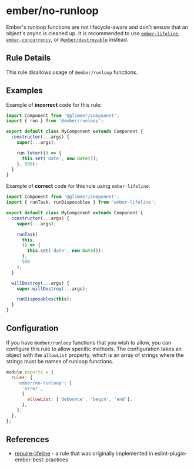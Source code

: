 # ember/no-runloop

<!-- end auto-generated rule header -->

Ember's runloop functions are not lifecycle-aware and don't ensure that an object's async is cleaned up. It is recommended to use [`ember-lifeline`](https://ember-lifeline.github.io/ember-lifeline/), [`ember-concurrency`](http://ember-concurrency.com/docs/introduction/), or [`@ember/destroyable`](https://rfcs.emberjs.com/id/0580-destroyables/) instead.

## Rule Details

This rule disallows usage of `@ember/runloop` functions.

## Examples

Example of **incorrect** code for this rule:

```js
import Component from '@glimmer/component';
import { run } from '@ember/runloop';

export default class MyComponent extends Component {
  constructor(...args) {
    super(...args);

    run.later(() => {
      this.set('date', new Date());
    }, 500);
  }
}
```

Example of **correct** code for this rule using `ember-lifeline`:

```js
import Component from '@glimmer/component';
import { runTask, runDisposables } from 'ember-lifeline';

export default class MyComponent extends Component {
  constructor(...args) {
    super(...args);

    runTask(
      this,
      () => {
        this.set('date', new Date());
      },
      500
    );
  }

  willDestroy(...args) {
    super.willDestroy(...args);

    runDisposables(this);
  }
}
```

## Configuration

If you have `@ember/runloop` functions that you wish to allow, you can configure this rule to allow specific methods. The configuration takes an object with the `allowList` property, which is an array of strings where the strings must be names of runloop functions.

```js
module.exports = {
  rules: {
    'ember/no-runloop': [
      'error',
      {
        allowList: ['debounce', 'begin', 'end'],
      },
    ],
  },
};
```

## References

- [require-lifeline](https://github.com/ember-best-practices/eslint-plugin-ember-best-practices/blob/master/guides/rules/require-ember-lifeline.md) - a rule that was originally implemented in eslint-plugin-ember-best-practices
